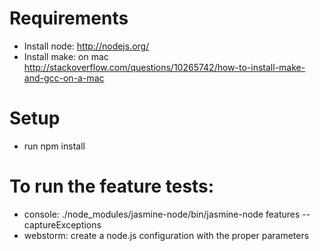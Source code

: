 # Requirements

- Install node: http://nodejs.org/
- Install make: on mac http://stackoverflow.com/questions/10265742/how-to-install-make-and-gcc-on-a-mac

# Setup
- run npm install

# To run the feature tests:
- console: ./node_modules/jasmine-node/bin/jasmine-node features --captureExceptions
- webstorm: create a node.js configuration with the proper parameters